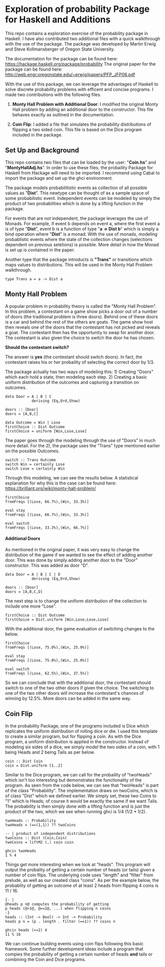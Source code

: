 # Exploration of probability Package for Haskell and Additions

This repo contains a exploration exercise of the probability package in Haskell. I have also contributed two additional files with a quick walkthrough with the use of the package. The package was developed by Martin Erwig and Steve Kollmansberger of Oregon State University. 

The documentation for the package can be found here: https://hackage.haskell.org/package/probability
The original paper for the package can be found here: http://web.engr.oregonstate.edu/~erwig/papers/PFP_JFP06.pdf

With the use of this package, we can leverage the advantages of Haskell to solve discrete probability problems with efficent and concise programs. I made two contributions with the following files.

1) **Monty Hall Problem with Additional Door**: I modified the original Monty Hall problem by adding an additional door to the constructor. This file behaves exactly as outlined in the documentation. 

2) **Coin Flip**: I added a file that simulates the probability distributions of flipping a two sided coin. This file is based on the Dice program included in the package. 

## Set Up and Background

This repo contains two files that can be loaded by the user: "**Coin.hs**" and "**MontyHallAdj.hs**". In order to use these files, the probaility Package for Haskell from Hackage will need to be imported. I recommend using Cabal to import the package and set up the ghci environment. 

The package models probabilitistic events as collection of all possible values as "**Dist**". This newtype can  be thought of as a sample space of some probabilistic event. Independent events can be modeled by simply the product of two probabilities which is done by a lifting function in the package. 

For events that are not independent, the package leverages the use of Monads. For example, if event b depends on event a, where the first event a is of type "**Dist**", event b is a function of type "**a -> Dist b**" which is simply a bind operation where "**Dist**" is a monad. With the use of monads, modeling probablistic events where the state of the collection changes (selections dependent on previous seletions) is possible. More detail in how the Monad is set up is contained in the paper. 

Another type that the package introducts is **"Trans"** or transitions which maps values to distributions. This will be used in the Monty Hall Problem walkthrough. 

```
type Trans a = a -> Dist a
```

## Monty Hall Problem

A popular problem in probability theory is called the "Monty Hall Problem". In this problem, a contestant on a game show picks a door out of a number of doors (the traditional problem is three doors). Behind one of these doors is a car  and behind the rest of the others are goats. The game show host then reveals one of the doors that the contestant has not picked and reveals a goat. The contestant then has the opportunity to swap for another door. The contestant is also given the choice to switch the door he has chosen. 

**Should the contestant switch?**

The answer is **yes** (the contestant should switch doors). In fact, the contestant raises his or her probaility of selecting the correct door by 1/3. 

The package actually has two ways of modeling this: 1) Creating "Doors" which each hold a state, then modeling each step. 2) Creating a basic uniform distribution of the outcomes and capturing a transition on outcomes. 

```
data Door = A | B | C 
            deriving (Eq,Ord,Show)

doors :: [Door]
doors = [A,B,C]
```
```
data Outcome = Win | Lose
firstChoice :: Dist Outcome
firstChoice = uniform [Win,Lose,Lose]
```
The paper goes through the modeling through the use of "Doors" in much more detail. For the 2), the package uses the "Trans" type mentioned earlier on the possible Outcomes. 

```
switch :: Trans Outcome
switch Win = certainly Lose
switch Lose = certainly Win
```
Through this modeling, we can see the results below. A statistical explanation for why this is the case can be found here: https://brilliant.org/wiki/monty-hall-problem/

```
firstChoice
fromFreqs [(Lose, 66.7%),(Win, 33.3%)]

eval stay
fromFreqs [(Lose, 66.7%),(Win, 33.3%)]

eval switch
fromFreqs [(Lose, 33.3%),(Win, 66.7%)]
```

#### Additional Doors

As mentioned in the original paper, it was very easy to change the distribution of the game if we wanted to see the effect of adding another door. This was done by simply adding another door to the "Door" constructor. This was added as door "D". 

```
data Door = A | B | C | D
            deriving (Eq,Ord,Show)

doors :: [Door]
doors = [A,B,C,D]
```

The next step is to change the uniform distribution of the collection to include one more "Lose". 

```
firstChoice :: Dist Outcome
firstChoice = Dist.uniform [Win,Lose,Lose,Lose]
```

With the additional door, the game evaluation of switching changes to the below. 

```
firstChoice
fromFreqs [(Lose, 75.0%),(Win, 25.0%)]

eval stay
fromFreqs [(Lose, 75.0%),(Win, 25.0%)]

eval switch
fromFreqs [(Lose, 62.5%),(Win, 37.5%)]
```

So we can conclude that with the additional door, the contestant should switch to one of the two other doors if given the choice. The switching to one of the two other doors will increase the contestant's chances of winning by 12.5%. More doors can be added in the same way. 

## Coin Flip

In the probability Package, one of the programs included is Dice which replicates the uniform distribution of rolling dice or die. I used this template to create a similar program, but for flipping a coin. As with the Dice program, a uniform distribution is applied in the constructor. Instead of modeling six sides of a dice, we simply model the two sides of a coin, with 1 being Heads and 2 being Tails as per below. 

```
coin :: Dist Coin
coin = Dist.uniform [1..2]
```
Similar to the Dice program, we can call for the probaility of "twoHeads" which isn't too interesting but demonstrates the functionality of the program. As seen from the code below, we can see that "twoHeads" is part of the class "Probability". The implementation draws on twoCoins, which is of class "Dist" which we defined earlier. We simply set, these two Coins to "1" which is Heads; of course it would be exactly the same if we want Tails. The probability is then simply done with a lifting function and is just the product of the two, which we see when running ghci is 1/4 (1/2 * 1/2). 

```
twoHeads :: Probability
twoHeads = (==(1,1)) ?? twoCoins

-- | product of independent distributions
twoCoins :: Dist (Coin,Coin)
twoCoins = liftM2 (,) coin coin
```
```
ghci> twoHeads
1 % 4
```
Things get more interesting when we look at "heads". This program will output the probality of getting a certain number of heads (or tails) given a number of coin flips. The underlying code uses "length" and "filter" from prelude, as well as our created class "coins". As per the example below, the probablity of getting an outcome of at least 2 heads from flipping 4 coins is 11 / 16. 

```
{- |
@heads p n@ computes the probability of getting
p heads (@>1@, @==2@, ...) when flipping n coins
-}
heads :: (Int -> Bool) -> Int -> Probability
heads p n = (p . length . filter (==1)) ?? coins n
```
```
ghci> heads (>=2) 4
11 % 16

```
We can continue building events using coin flips following this basic framework. Some further development ideas include a program that compies the probability of getting a certain number of heads **and** tails or combining the Coin and Dice programs. 

